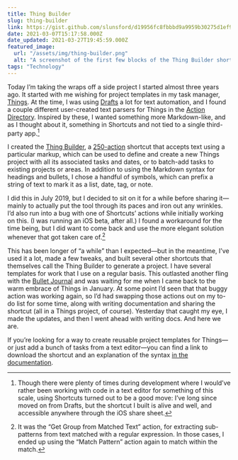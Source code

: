 ```yaml
---
title: Thing Builder
slug: thing-builder
link: https://gist.github.com/slunsford/d19956fc8fbbbd9a9959b30275d1ef9e
date: 2021-03-07T15:17:58.000Z
date_updated: 2021-03-27T19:45:59.000Z
featured_image:
  url: "/assets/img/thing-builder.png"
  alt: "A screenshot of the first few blocks of the Thing Builder shortcut on an iPad"
tags: "Technology"
---
```


Today I’m taking the wraps off a side project I started almost three years ago. It started with me wishing for project templates in my task manager, [Things](https://culturedcode.com/things/). At the time, I was using [Drafts](https://getdrafts.com/) a lot for text automation, and I found a couple different user-created text parsers for Things in the [Action Directory](https://actions.getdrafts.com/). Inspired by these, I wanted something more Markdown-like, and as I thought about it, something in Shortcuts and not tied to a single third-party app.[^1]

I created the [Thing Builder](https://gist.github.com/slunsford/d19956fc8fbbbd9a9959b30275d1ef9e), a [250-action](https://f001.backblazeb2.com/file/seanlunsford/thing-builder.png) shortcut that accepts text using a particular markup, which can be used to define and create a new Things project with all its associated tasks and dates, or to batch-add tasks to existing projects or areas. In addition to using the Markdown syntax for headings and bullets, I chose a handful of symbols, which can prefix a string of text to mark it as a list, date, tag, or note.

I did this in July 2019, but I decided to sit on it for a while before sharing it—mainly to actually put the tool through its paces and iron out any wrinkles. I’d also run into a bug with one of Shortcuts’ actions while initially working on this. (I was running an iOS beta, after all.) I found a workaround for the time being, but I did want to come back and use the more elegant solution whenever that got taken care of.[^2]

This has been longer of “a while” than I expected—but in the meantime, I’ve used it a lot, made a few tweaks, and built several other shortcuts that themselves call the Thing Builder to generate a project. I have several templates for work that I use on a regular basis. This outlasted another fling with the [Bullet Journal](https://bulletjournal.com/) and was waiting for me when I came back to the warm embrace of Things in January. At some point I’d seen that that buggy action was working again, so I’d had swapping those actions out on my to-do list for some time, along with writing documentation and sharing the shortcut (all in a Things project, of course). Yesterday that caught my eye, I made the updates, and then I went ahead with writing docs. And here we are.

If you’re looking for a way to create reusable project templates for Things—or just add a bunch of tasks from a text editor—you can find a link to download the shortcut and an explanation of the syntax [in the documentation](https://gist.github.com/slunsford/d19956fc8fbbbd9a9959b30275d1ef9e).

[^1]: Though there were plenty of times during development where I would’ve rather been working with code in a text editor for something of this scale, using Shortcuts turned out to be a good move: I’ve long since moved on from Drafts, but the shortcut I built is alive and well, and accessible anywhere through the iOS share sheet.

[^2]: It was the “Get Group from Matched Text” action, for extracting sub-patterns from text matched with a regular expression. In those cases, I ended up using the “Match Pattern” action again to match within the match.

